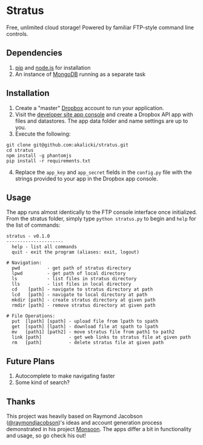 # Stratus

Free, unlimited cloud storage! Powered by familiar FTP-style command line 
controls.

## Dependencies

1. [pip][pip] and [node.js][npm] for installation
2. An instance of [MongoDB][mongo] running as a separate task

[pip]: https://pypi.python.org/pypi/pip
[npm]: http://nodejs.org/
[mongo]: http://www.mongodb.org/

## Installation

1. Create a "master" [Dropbox][Dropbox] account to run your application.
2. Visit the [developer site app console][developer] and create a Dropbox API 
app with files and datastores. The app data folder and name settings are 
up to you.
3. Execute the following:

 ```
git clone git@github.com:akalicki/stratus.git
cd stratus
npm install -g phantomjs
pip install -r requirements.txt
```

4. Replace the `app_key` and `app_secret` fields in the `config.py` file with 
the strings provided to your app in the Dropbox app console.

[Dropbox]: https://www.dropbox.com/
[developer]: https://www.dropbox.com/developers/apply?cont=/developers/apps

## Usage

The app runs almost identically to the FTP console interface once initialized. 
From the stratus folder, simply type `python stratus.py` to begin and `help` 
for the list of commands:

```
stratus - v0.1.0
---------------------
  help - list all commands
  quit - exit the program (aliases: exit, logout)

# Navigation:
  pwd          - get path of stratus directory
  lpwd         - get path of local directory
  ls           - list files in stratus directory
  lls          - list files in local directory
  cd    [path] - navigate to stratus directory at path
  lcd   [path] - navigate to local directory at path
  mkdir [path] - create stratus directory at given path
  rmdir [path] - remove stratus directory at given path

# File Operations:
  put  [lpath] [spath] - upload file from lpath to spath
  get  [spath] [lpath] - download file at spath to lpath
  mv   [path1] [path2] - move stratus file from path1 to path2
  link [path]          - get web links to stratus file at given path
  rm   [path]          - delete stratus file at given path
```

## Future Plans

1. Autocomplete to make navigating faster
2. Some kind of search?

## Thanks

This project was heavily based on Raymond Jacobson 
([@raymondjacobson][rayaccount])'s ideas and account generation process 
demonstrated in his project [Monsoon][monsoon]. The apps differ a bit in 
functionality and usage, so go check his out!

[rayaccount]: https://github.com/raymondjacobson
[monsoon]: https://github.com/raymondjacobson/monsoon